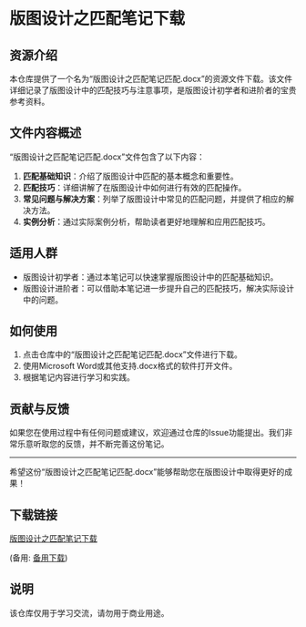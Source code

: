 # 版图设计之匹配笔记下载

## 资源介绍

本仓库提供了一个名为“版图设计之匹配笔记匹配.docx”的资源文件下载。该文件详细记录了版图设计中的匹配技巧与注意事项，是版图设计初学者和进阶者的宝贵参考资料。

## 文件内容概述

“版图设计之匹配笔记匹配.docx”文件包含了以下内容：

1. **匹配基础知识**：介绍了版图设计中匹配的基本概念和重要性。
2. **匹配技巧**：详细讲解了在版图设计中如何进行有效的匹配操作。
3. **常见问题与解决方案**：列举了版图设计中常见的匹配问题，并提供了相应的解决方法。
4. **实例分析**：通过实际案例分析，帮助读者更好地理解和应用匹配技巧。

## 适用人群

- 版图设计初学者：通过本笔记可以快速掌握版图设计中的匹配基础知识。
- 版图设计进阶者：可以借助本笔记进一步提升自己的匹配技巧，解决实际设计中的问题。

## 如何使用

1. 点击仓库中的“版图设计之匹配笔记匹配.docx”文件进行下载。
2. 使用Microsoft Word或其他支持.docx格式的软件打开文件。
3. 根据笔记内容进行学习和实践。

## 贡献与反馈

如果您在使用过程中有任何问题或建议，欢迎通过仓库的Issue功能提出。我们非常乐意听取您的反馈，并不断完善这份笔记。

---

希望这份“版图设计之匹配笔记匹配.docx”能够帮助您在版图设计中取得更好的成果！

## 下载链接
[版图设计之匹配笔记下载](https://pan.quark.cn/s/7ece1f7bbd67) 

(备用: [备用下载](https://pan.baidu.com/s/17isuKFTTwxco09Q4bQX86g?pwd=1234))

## 说明

该仓库仅用于学习交流，请勿用于商业用途。
